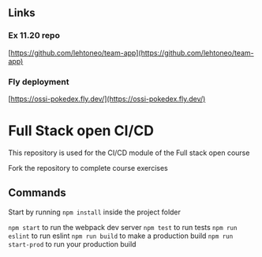 ## Links 

### Ex 11.20 repo

[https://github.com/lehtoneo/team-app](https://github.com/lehtoneo/team-app)

### Fly deployment

[https://ossi-pokedex.fly.dev/](https://ossi-pokedex.fly.dev/)

# Full Stack open CI/CD

This repository is used for the CI/CD module of the Full stack open course

Fork the repository to complete course exercises

## Commands

Start by running `npm install` inside the project folder

`npm start` to run the webpack dev server
`npm test` to run tests
`npm run eslint` to run eslint
`npm run build` to make a production build
`npm run start-prod` to run your production build

